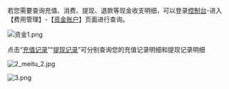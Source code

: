 若您需要查询充值、消费、提现、退款等现金收支明细，可以登录[控制台](http://console.jdcloud.com/)-进入【费用管理】-【[资金账户](https://uc.jdcloud.com/cost/capital)】页面进行查询。

![资金1.png](https://img1.jcloudcs.com/cms/a7dd20ea-966f-48ac-b656-e72903b36bcc20180416163131.png "资金1.png")

点击“[充值记录](https://uc.jdcloud.com/cost/topUpRecord)”“[提现记录](https://uc.jdcloud.com/cost/cashRecord)”可分别查询您的充值记录明细和提现记录明细

![2_meitu_2.jpg](https://img1.jcloudcs.com/cms/9ba4f459-beb5-4112-9fa8-684c9f44ceb120180416163647.jpg "2_meitu_2.jpg")

![3.png](https://img1.jcloudcs.com/cms/ac3f633f-b721-4468-9c35-14a7f141c14820180416165119.png "3.png")